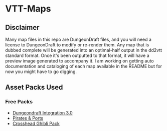 # VTT-Maps


## Disclaimer

Many map files in this repo are DungeonDraft files, and you will need a license to DungeonDraft to modify or re-render them.
Any map that is dubbed complete will be generated into an optimal-half output in the dd2vtt standard format. Once it's been outputted to that format,
it will have a preview image generated to accompany it. I am working on getting auto documentation and cataloging of each map available
in the README but for now you might have to go digging. 

## Asset Packs Used

### Free Packs

 - [Dungeondraft Integration 3.0](https://www.forgotten-adventures.net/product/map-making/assets/dungeondraft-integration/)
 - [Pirates & Ports](https://essendi.gumroad.com/l/PiratesAndPorts)
 - [Crosshead Ghibli Pack](https://crossheadstudios.com/dungeondraft/)
